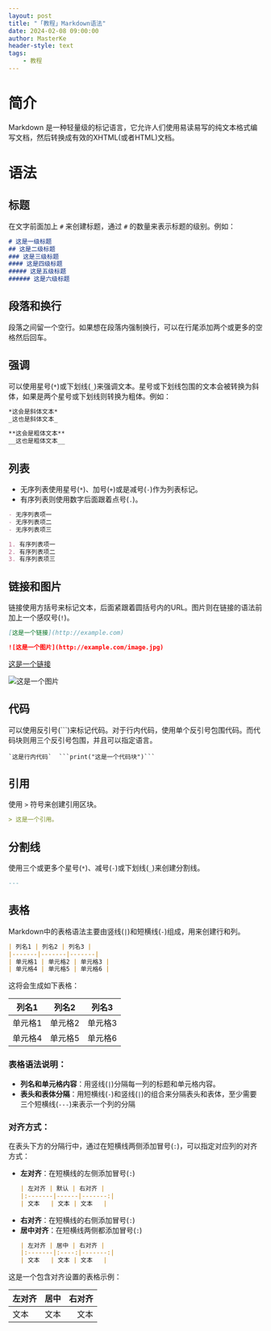 ```yaml
---
layout: post
title: "「教程」Markdown语法"
date: 2024-02-08 09:00:00
author: MasterKe
header-style: text
tags:
    - 教程
---
```


# 简介
Markdown 是一种轻量级的标记语言，它允许人们使用易读易写的纯文本格式编写文档，然后转换成有效的XHTML(或者HTML)文档。

# 语法

## 标题

在文字前面加上 `#` 来创建标题，通过 `#` 的数量来表示标题的级别。例如：

```markdown
# 这是一级标题
## 这是二级标题
### 这是三级标题
#### 这是四级标题
##### 这是五级标题
###### 这是六级标题
```

## 段落和换行

段落之间留一个空行。如果想在段落内强制换行，可以在行尾添加两个或更多的空格然后回车。

## 强调

可以使用星号(`*`)或下划线(`_`)来强调文本。星号或下划线包围的文本会被转换为斜体，如果是两个星号或下划线则转换为粗体。例如：

```markdown
*这会是斜体文本*
_这也是斜体文本_

**这会是粗体文本**
__这也是粗体文本__
```

## 列表

- 无序列表使用星号(`*`)、加号(`+`)或是减号(`-`)作为列表标记。
- 有序列表则使用数字后面跟着点号(`.`)。

```markdown
- 无序列表项一
- 无序列表项二
- 无序列表项三

1. 有序列表项一
2. 有序列表项二
3. 有序列表项三
```

## 链接和图片

链接使用方括号来标记文本，后面紧跟着圆括号内的URL。图片则在链接的语法前加上一个感叹号(`!`)。

```markdown
[这是一个链接](http://example.com)

![这是一个图片](http://example.com/image.jpg)
```

[这是一个链接](https://bing.com)

![这是一个图片](https://th.bing.com/th/id/OIP.9OcMyMMfowJWygpkIFvizAAAAA?&rs=1&pid=ImgDetMain)

## 代码

可以使用反引号(```)来标记代码。对于行内代码，使用单个反引号包围代码。而代码块则用三个反引号包围，并且可以指定语言。

```
`这是行内代码`  ```print("这是一个代码块")```
```

## 引用

使用 `>` 符号来创建引用区块。

```markdown
> 这是一个引用。
```

## 分割线
使用三个或更多个星号(`*`)、减号(`-`)或下划线(`_`)来创建分割线。
```markdown
---
```
## 表格
Markdown中的表格语法主要由竖线(`|`)和短横线(`-`)组成，用来创建行和列。

```markdown
| 列名1 | 列名2 | 列名3 |
|-------|-------|-------|
| 单元格1 | 单元格2 | 单元格3 |
| 单元格4 | 单元格5 | 单元格6 |
```

这将会生成如下表格：

| 列名1 | 列名2 | 列名3 |
|-------|-------|-------|
| 单元格1 | 单元格2 | 单元格3 |
| 单元格4 | 单元格5 | 单元格6 |

### 表格语法说明：

- **列名和单元格内容**：用竖线(`|`)分隔每一列的标题和单元格内容。
- **表头和表体分隔**：用短横线(`-`)和竖线(`|`)的组合来分隔表头和表体，至少需要三个短横线(`---`)来表示一个列的分隔

### 对齐方式：

在表头下方的分隔行中，通过在短横线两侧添加冒号(`:`)，可以指定对应列的对齐方式：

- **左对齐**：在短横线的左侧添加冒号(`:`)
  ```markdown
  | 左对齐 | 默认 | 右对齐 |
  |:-------|------|-------:|
  | 文本   | 文本 | 文本   |
  ```
- **右对齐**：在短横线的右侧添加冒号(`:`)
- **居中对齐**：在短横线两侧都添加冒号(`:`)
  ```markdown
  | 左对齐 | 居中 | 右对齐 |
  |:-------|:----:|-------:|
  | 文本   | 文本 | 文本   |
  ```

这是一个包含对齐设置的表格示例：

| 左对齐 | 居中 | 右对齐 |
|:-------|:----:|-------:|
| 文本   | 文本 | 文本   |